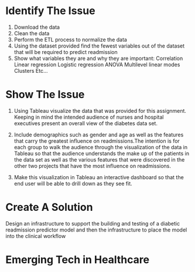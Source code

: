 
# Identify The Issue
1. Download the data
2. Clean the data
3. Perform the ETL process to normalize the data
4. Using the dataset provided find the fewest variables out of the dataset that will be required to predict readmission
5. Show what variables they are and why they are important:
      Correlation
      Linear regression
      Logistic regression
      ANOVA
      Multilevel linear modes
      Clusters
      Etc…

# Show The Issue
1. Using Tableau visualize the data that was provided for this assignment. Keeping in mind the intended audience of nurses and hospital executives present an overall view of the diabetes data set. 

2. Include demographics such as gender and age as well as the features that carry the greatest influence on readmissions.The intention is for each group to walk the audience through the visualization of the data in Tableau so that the audience understands the make up of the patients in the data set as well as the various features that were discovered in the other two projects that have the most influence on readmissions.

3. Make this visualization in Tableau an interactive dashboard so that the end user will be able to drill down as they see fit.

# Create A Solution
Design an infrastructure to support the building and testing of a diabetic readmission predictor model and then the infrastructure to place the model into the clinical workflow



# Emerging Tech in Healthcare
